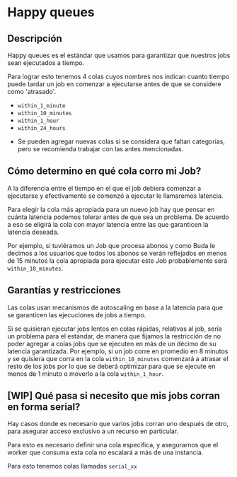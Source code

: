 # Happy queues

## Descripción

Happy queues es el estándar que usamos para garantizar que nuestros jobs sean ejecutados a tiempo. 

Para lograr esto tenemos 4 colas cuyos nombres nos indican cuanto tiempo puede tardar un job en comenzar a ejecutarse antes de que se considere como 'atrasado'.

- `within_1_minute`
- `within_10_minutes`
- `within_1_hour`
- `within_24_hours`

* Se pueden agregar nuevas colas si se considera que faltan categorías, pero se recomienda trabajar con las antes mencionadas.

## Cómo determino en qué cola corro mi Job?

A la diferencia entre el tiempo en el que el job debiera comenzar a ejecutarse y efectivamente se comenzó a ejecutar le llamaremos latencia. 

Para elegir la cola más apropiada para un nuevo job hay que pensar en cuánta latencia podemos tolerar antes de que sea un problema. De acuerdo a eso se eligirá la cola con mayor latencia entre las que garanticen la latencia deseada.

Por ejemplo, si tuviéramos un Job que procesa abonos y como Buda le decimos a los usuarios que todos los abonos se verán reflejados en menos de 15 minutos la cola 
apropiada para ejecutar este Job probablemente será `within_10_minutes`.

## Garantías y restricciones

Las colas usan mecanismos de autoscaling en base a la latencia para que se garanticen las ejecuciones de jobs a tiempo.

Si se quisieran ejecutar jobs lentos en colas rápidas, relativas al job, sería un problema para el estándar, de manera que fijamos la restricción de no poder agregar a colas jobs que se ejecuten en más de un décimo de su latencia garantizada. Por ejemplo, si un job corre en promedio en 8 minutos y se quisiera que corra en la cola `within_10_minutes` comenzará a atrasar el resto de los jobs por lo que se deberá optimizar para que se ejecute en menos de 1 minuto o moverlo a la cola `within_1_hour`.

## [WIP] Qué pasa si necesito que mis jobs corran en forma serial?

Hay casos donde es necesario que varios jobs corran uno después de otro, para asegurar acceso exclusivo a un recurso en particular.

Para esto es necesario definir una cola específica, y asegurarnos que el worker que consuma esta cola no escalará a más de una instancia.

Para esto tenemos colas llamadas `serial_xx`